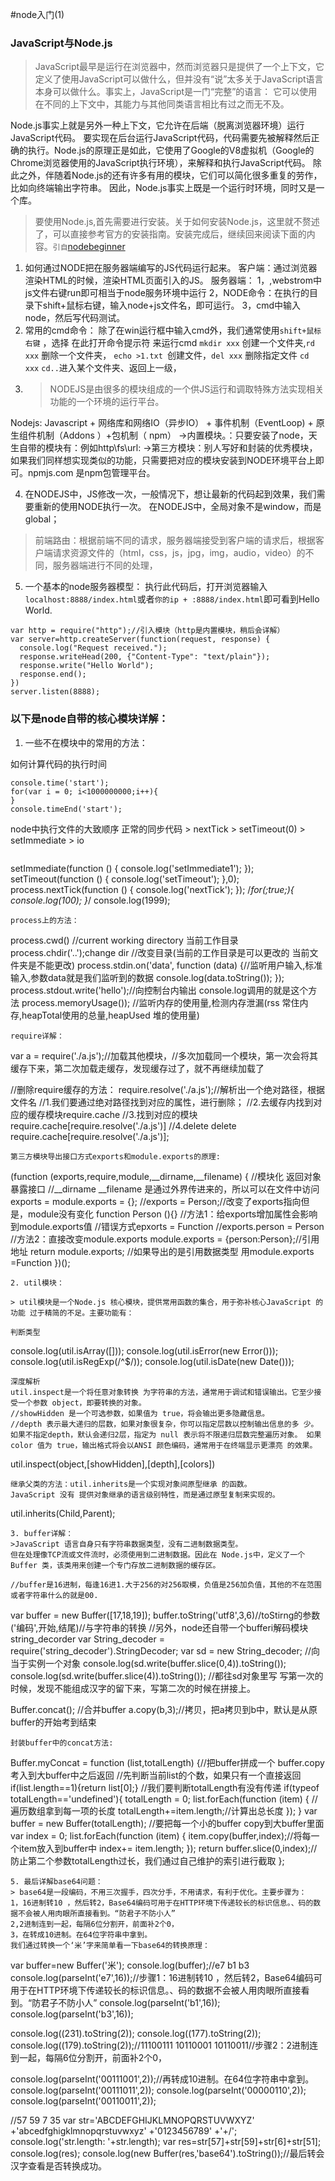 #node入门(1)
### JavaScript与Node.js
>JavaScript最早是运行在浏览器中，然而浏览器只是提供了一个上下文，它定义了使用JavaScript可以做什么，但并没有“说”太多关于JavaScript语言本身可以做什么。事实上，JavaScript是一门“完整”的语言： 它可以使用在不同的上下文中，其能力与其他同类语言相比有过之而无不及。
>
Node.js事实上就是另外一种上下文，它允许在后端（脱离浏览器环境）运行JavaScript代码。
要实现在后台运行JavaScript代码，代码需要先被解释然后正确的执行。Node.js的原理正是如此，它使用了Google的V8虚拟机（Google的Chrome浏览器使用的JavaScript执行环境），来解释和执行JavaScript代码。
除此之外，伴随着Node.js的还有许多有用的模块，它们可以简化很多重复的劳作，比如向终端输出字符串。
因此，Node.js事实上既是一个运行时环境，同时又是一个库。

>要使用Node.js,首先需要进行安装。关于如何安装Node.js，这里就不赘述了，可以直接参考官方的安装指南。安装完成后，继续回来阅读下面的内容。`引自`[nodebeginner](http://www.nodebeginner.org/index-zh-cn.html)


1.	如何通过NODE把在服务器端编写的JS代码运行起来。
        客户端：通过浏览器渲染HTML的时候，渲染HTML页面引入的JS。
        服务器端：
        1，,webstrom中js文件右键run即可相当于node服务环境中运行
        2，NODE命令：在执行的目录下shift+鼠标右键，输入node+js文件名，即可运行。
        3，cmd中输入node，然后写代码测试。
2. 常用的cmd命令：
	除了在win运行框中输入cmd外，我们通常使用`shift+鼠标右键` ，选择 在此打开命令提示符 来运行cmd
	`mkdir xxx`  创建一个文件夹,`rd xxx` 删除一个文件夹，
	`echo >1.txt `创建文件，`del xxx` 删除指定文件
	`cd xxx`  `cd..`进入某个文件夹、返回上一级，
3. >NODEJS是由很多的模块组成的一个供JS运行和调取特殊方法实现相关功能的一个环境的运行平台。

 Nodejs: Javascript + 网络库和网络IO（异步IO） + 事件机制（EventLoop) + 原生组件机制（Addons ）+包机制（ npm）
        ->内置模块。：只要安装了node，天生自带的模块有：例如http\fs\url:
        ->第三方模块：别人写好和封装的优秀模块，如果我们同样想实现类似的功能，只需要把对应的模块安装到NODE环境平台上即可。npmjs.com 是npm包管理平台。

4. 在NODEJS中，JS修改一次，一般情况下，想让最新的代码起到效果，我们需要重新的使用NODE执行一次。
在NODEJS中，全局对象不是window，而是global；
> 前端路由：根据前端不同的请求，服务器端接受到客户端的请求后，根据客户端请求资源文件的（html，css，js，jpg，img，audio，video）的不同，服务器端进行不同的处理，

5. 一个基本的node服务器模型：
执行此代码后，打开浏览器输入`localhost:8888/index.html`或者`你的ip + :8888/index.html`即可看到Hello World.
```
var http = require("http");//引入模块（http是内置模块，稍后会详解）
var server=http.createServer(function(request, response) {
  console.log("Request received.");
  response.writeHead(200, {"Content-Type": "text/plain"});
  response.write("Hello World");
  response.end();
})
server.listen(8888);
```

### 以下是node自带的核心模块详解：

1. 一些不在模块中的常用的方法：

如何计算代码的执行时间
```
console.time('start');
for(var i = 0; i<1000000000;i++){
}
console.timeEnd('start');
```
node中执行文件的大致顺序 
	正常的同步代码 > nextTick > setTimeout(0) > setImmediate > io
```
```
setImmediate(function () {
    console.log('setImmediate1');
});
setTimeout(function () {
    console.log('setTimeout');
},0);
process.nextTick(function () {
    console.log('nextTick');
});
/*for(;true;){
    console.log(100);
}*/
console.log(1999);
```
process上的方法：
```
process.cwd()	//current working directory 当前工作目录
process.chdir('..');change dir //改变目录(当前的工作目录是可以更改的 当前文件夹是不能更改)
process.stdin.on('data', function (data) {//监听用户输入,标准输入,参数data就是我们监听到的数据
    console.log(data.toString());
});
process.stdout.write('hello');//向控制台内输出 console.log调用的就是这个方法
process.memoryUsage()); //监听内存的使用量,检测内存泄漏(rss 常住内存,heapTotal使用的总量,heapUsed 堆的使用量)
```
require详解：
```
var a  = require('./a.js');//加载其他模块，//多次加载同一个模块，第一次会将其缓存下来，第二次加载走缓存，发现缓存过了，就不再继续加载了

//删除require缓存的方法：
require.resolve('./a.js');//解析出一个绝对路径，根据文件名
//1.我们要通过绝对路径找到对应的属性，进行删除；
//2.去缓存内找到对应的缓存模块require.cache
//3.找到对应的模块require.cache[require.resolve('./a.js')]
//4.delete
delete require.cache[require.resolve('./a.js')];
```
第三方模块导出接口方式exports和module.exports的原理:
```
(function (exports,require,module,__dirname,__filename) {
    //模块化 返回对象 暴露接口
    //__dirname __filename 是通过外界传进来的，所以可以在文件中访问
    exports = module.exports = {};
    //exports  = Person;//改变了exports指向但是，module没有变化
    function Person (){}
    //方法1：给exports增加属性会影响到module.exports值
    //错误方式epxorts = Function
    //exports.person = Person 
    //方法2：直接改变module.exports
     module.exports = {person:Person};//引用地址
    return module.exports;
    //如果导出的是引用数据类型 用module.exports =Function
})();
```
2. util模块：

> util模块是一个Node.js 核心模块，提供常用函数的集合，用于弥补核心JavaScript 的功能 过于精简的不足。主要功能有：

判断类型
```
console.log(util.isArray([]));
console.log(util.isError(new Error()));
console.log(util.isRegExp(/^$/));
console.log(util.isDate(new Date()));
```
深度解析
util.inspect是一个将任意对象转换 为字符串的方法，通常用于调试和错误输出。它至少接受一个参数 object，即要转换的对象。
//showHidden 是一个可选参数，如果值为 true，将会输出更多隐藏信息。
//depth 表示最大递归的层数，如果对象很复杂，你可以指定层数以控制输出信息的多 少。如果不指定depth，默认会递归2层，指定为 null 表示将不限递归层数完整遍历对象。 如果color 值为 true，输出格式将会以ANSI 颜色编码，通常用于在终端显示更漂亮 的效果。
```
util.inspect(object,[showHidden],[depth],[colors])

```
继承父类的方法：util.inherits是一个实现对象间原型继承 的函数。
JavaScript 没有 提供对象继承的语言级别特性，而是通过原型复制来实现的。
```
util.inherits(Child,Parent);
```
3. buffer详解：
>JavaScript 语言自身只有字符串数据类型，没有二进制数据类型。
但在处理像TCP流或文件流时，必须使用到二进制数据。因此在 Node.js中，定义了一个 Buffer 类，该类用来创建一个专门存放二进制数据的缓存区。

//buffer是16进制，每逢16进1.大于256的对256取模，负值是256加负值，其他的不在范围或者字符串什么的就是00.
```
 var buffer = new Buffer([17,18,19]); 
buffer.toString('utf8',3,6)//toStirng的参数('编码',开始,结尾)//与字符串的转换
//另外，node还自带一个bufferi解码模块string_decorder
var String_decoder = require('string_decoder').StringDecoder;
var sd = new String_decoder; //向当于实例一个对象
console.log(sd.write(buffer.slice(0,4)).toString());
console.log(sd.write(buffer.slice(4)).toString());
//都往sd对象里写 写第一次的时候，发现不能组成汉字的留下来，写第二次的时候在拼接上。

Buffer.concat(); //合并buffer
a.copy(b,3);//拷贝，把a拷贝到b中，默认是从原buffer的开始考到结束

```
封装buffer中的concat方法:
```
Buffer.myConcat = function (list,totalLength) {//把buffer拼成一个  buffer.copy考入到大buffer中之后返回
    //先判断当前list的个数，如果只有一个直接返回
    if(list.length==1){return list[0];}
    //我们要判断totalLength有没有传递
    if(typeof totalLength=='undefined'){
        totalLength  = 0;
        list.forEach(function (item) { //遍历数组拿到每一项的长度
            totalLength+=item.length;//计算出总长度
        });
    }
    var buffer = new Buffer(totalLength); //要把每一个小的buffer copy到大buffer里面
    var index = 0;
    list.forEach(function (item) {
        item.copy(buffer,index);//将每一个item放入到buffer中
        index+= item.length;
    });
    return buffer.slice(0,index);//防止第二个参数totalLength过长，我们通过自己维护的索引进行截取
};
```
5. 最后详解base64问题：
> base64是一段编码，不用三次握手，四次分手，不用请求，有利于优化。主要步骤为：
1，16进制转10 ，然后转2，Base64编码可用于在HTTP环境下传递较长的标识信息。、码的数据不会被人用肉眼所直接看到。“防君子不防小人”
2,2进制连到一起，每隔6位分割开，前面补2个0，
3，在转成10进制。在64位字符串中拿到。
我们通过转换一个‘米’字来简单看一下base64的转换原理：
```
var buffer=new Buffer('米');
console.log(buffer);//e7 b1 b3
console.log(parseInt('e7',16));//步骤1：16进制转10 ，然后转2，Base64编码可用于在HTTP环境下传递较长的标识信息。、码的数据不会被人用肉眼所直接看到。“防君子不防小人”
console.log(parseInt('b1',16));
console.log(parseInt('b3',16));

console.log((231).toString(2));
console.log((177).toString(2));
console.log((179).toString(2));//11100111 10110001 10110011//步骤2：2进制连到一起，每隔6位分割开，前面补2个0，

console.log(parseInt('00111001',2));//再转成10进制。在64位字符串中拿到。
console.log(parseInt('00111011',2));
console.log(parseInt('00000110',2));
console.log(parseInt('00110011',2));

//57 59 7 35
var str='ABCDEFGHIJKLMNOPQRSTUVWXYZ'
        +'abcedfghigklmnopqrstuvwxyz'
        +'0123456789'
        +'+/';
console.log('str.length: '+str.length);
var res=str[57]+str[59]+str[6]+str[51];
console.log(res);
console.log(new Buffer(res,'base64').toString());//最后转会汉字查看是否转换成功。
```
